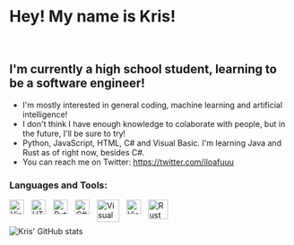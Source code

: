 # Hey! My name is Kris! 
<br />

## I'm currently a high school student, learning to be a software engineer!

-   I'm mostly interested in general coding, machine learning and artificial intelligence!
-   I don't think I have enough knowledge to colaborate with people, but in the future, I'll be sure to try!
-   Python, JavaScript, HTML, C# and Visual Basic. I'm learning Java and Rust as of right now, besides C#.
-   You can reach me on Twitter: https://twitter.com/iloafuuu

### Languages and Tools:

<img align="left" alt="Visual Studio Code" width="26px" src="https://cdn.jsdelivr.net/gh/devicons/devicon/icons/vscode/vscode-original.svg" style="padding-right:10px;" />
<img align="left" alt="HTML5" width="26px" src="https://cdn.jsdelivr.net/gh/devicons/devicon/icons/html5/html5-original.svg" style="padding-right:10px;" />
<img align="left" alt="Python" width="26px" src="https://cdn.jsdelivr.net/gh/devicons/devicon/icons/python/python-original.svg" style="padding-right:10px;" />
<img align="left" alt="C#" width="26px" src="https://cdn.jsdelivr.net/gh/devicons/devicon/icons/csharp/csharp-original.svg" style="padding-right:10px;" />
<img align="left" alt="Visual Basic" width="40px" src="https://1000logos.net/wp-content/uploads/2020/08/Visual-Studio-Logo.png" style="padding-right:10px;" />
<img align="left" alt="Visual Studio Code" width="26px" src="https://cdn.jsdelivr.net/gh/devicons/devicon/icons/nodejs/nodejs-original.svg" style="padding-right:10px;" />
<img align="left" alt="Rust" width="35px" src="https://rustacean.net/assets/cuddlyferris.png" style="padding-right:10px;"
<br />
<br />
<br />

![Kris' GitHub stats](https://github-readme-stats.vercel.app/api?username=mmiillmm&show_icons=true&theme=tokyonight)
<br />


